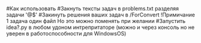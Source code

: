 #Как использовать
#Закнуть тексты задач в problems.txt разделяя задачи '@$'
#Закинуть решения ваших задач в /ForConvert !Примичание 1 задача один файл Но это можно поменять при желании
#Запустить idea?.py в любом удоном интрепритаторе (можно и через консоль но не уверен в работоспособности для WindowsOS)
